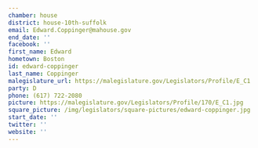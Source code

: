 ```yaml
---
chamber: house
district: house-10th-suffolk
email: Edward.Coppinger@mahouse.gov
end_date: ''
facebook: ''
first_name: Edward
hometown: Boston
id: edward-coppinger
last_name: Coppinger
malegislature_url: https://malegislature.gov/Legislators/Profile/E_C1
party: D
phone: (617) 722-2080
picture: https://malegislature.gov/Legislators/Profile/170/E_C1.jpg
square_picture: /img/legislators/square-pictures/edward-coppinger.jpg
start_date: ''
twitter: ''
website: ''
---
```

